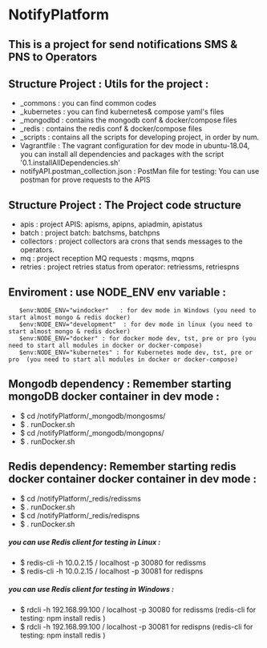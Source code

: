 # NotifyPlatform 
##  This is a project for send notifications SMS & PNS to Operators



## Structure Project : Utils for the project :
- _commons : you can find common codes
- _kubernetes : you can find kubernetes& compose yaml's files
- _mongodbd : contains the mongodb conf & docker/compose files
- _redis : contains the redis conf & docker/compose files
- _scripts : contains all the scripts for developing project, in order by num.
-  Vagrantfile : The vagrant configuration for dev mode in ubuntu-18.04, you can install all dependencies and packages with the script '0.1.installAllDependencies.sh'
-  notifyAPI.postman_collection.json : PostMan file for testing: You can use postman for prove requests to the APIS

## Structure Project : The Project code structure
-  apis : project APIS: apisms, apipns, apiadmin, apistatus
-  batch : project batch: batchsms, batchpns
-  collectors : project collectors ara crons that sends messages to the operators.
-  mq : project reception MQ requests : mqsms, mqpns
-  retries : project retries status from operator: retriessms, retriespns

## Enviroment : use NODE_ENV env variable  : 
       $env:NODE_ENV="windocker"   : for dev mode in Windows (you need to start almost mongo & redis docker) 
       $env:NODE_ENV="development"  : for dev mode in linux (you need to start almost mongo & redis docker) 
       $env:NODE_ENV="docker" : for docker mode dev, tst, pre or pro (you need to start all modules in docker or docker-compose) 
       $env:NODE_ENV="kubernetes" : for Kubernetes mode dev, tst, pre or pro  (you need to start all modules in docker or docker-compose) 

## Mongodb dependency : Remember starting mongoDB docker container in dev mode  :
- $ cd /notifyPlatform/_mongodb/mongosms/
- $ . runDocker.sh
- $ cd /notifyPlatform/_mongodb/mongopns/
- $ . runDocker.sh



## Redis dependency: Remember starting redis docker container docker container in dev mode :
- $ cd /notifyPlatform/_redis/redissms
- $ . runDocker.sh
- $ cd /notifyPlatform/_redis/redispns
- $ . runDocker.sh


##### you can use Redis client for testing in Linux :
 - $ redis-cli -h 10.0.2.15 / localhost -p 30080  for redissms
 - $ redis-cli -h 10.0.2.15 / localhost -p 30081  for redispns 

##### you can use Redis client for testing in Windows :
  - $ rdcli -h 192.168.99.100 / localhost -p 30080  for redissms (redis-cli for testing: npm install redis )
  - $ rdcli -h 192.168.99.100 / localhost -p 30081  for redispns (redis-cli for testing: npm install redis ) 

